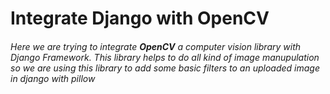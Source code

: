 # Integrate Django with OpenCV

###### Here we are trying to integrate **OpenCV** a computer vision library with Django Framework. This library helps to do all kind of image manupulation so we are using this library to add some basic filters to an uploaded image in django with pillow




